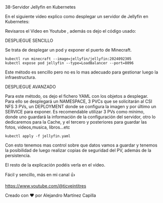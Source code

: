38-Servidor Jellyfin en Kubernetes

En el siguiente video explico como desplegar un servidor de Jellyfin en Kubernetes: 

Revisaros el Video en Youtube , además os dejo el código usado: 

DESPLIEGUE SENCILLO

Se trata de desplegar un pod y exponer el puerto de Minecraft.

```
kubectl run minecraft --image=jellyfin/jellyfin:2024092305
kubectl expose pod jellyfin --type=LoadBalancer --port=8096
```

Este método es sencillo pero no es lo mas adecuado para gestionar luego la infraestructura.

DESPLIEGUE AVANZADO

Para este método, os dejo el fichero YAML con los objetos a desplegar. Para ello se desplegará un NAMESPACE, 3 PVCs que se solicitarán al CSI NFS 3 PVs, un DEPLOYMENT donde se configura la imagen y por último un SERVICE para exponer.
Es recomendable utilizar 3 PVs como mínimo, donde uno guardará la información de la configuración del servidor, otro lo dedicaremos para la Cache, y el tercero y posteriores para guardar las fotos, videos,musica, libros...etc

```
kubectl apply -f jellyfin.yaml
```
Con esto tenemos mas control sobre que datos vamos a guardar y tenemos la posibilidad de luego realizar copias de seguridad del PV, además de la persistencia.

El resto de la explicación podéis verla en el video.

Fácil y sencillo, más en mi canal 👍

https://www.youtube.com/@ticveintitres

Creado con ❤️ por Alejandro Martínez Capilla